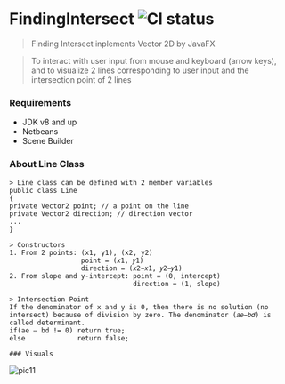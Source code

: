 # FindingIntersect ![CI status](https://img.shields.io/badge/build-passing-brightgreen.svg)

> Finding Intersect inplements Vector 2D by JavaFX

> To interact with user input from mouse and keyboard (arrow keys), and to visualize 2 lines corresponding to user input and the intersection point of 2 lines

### Requirements
* JDK v8 and up
* Netbeans
* Scene Builder

### About Line Class
```
> Line class can be defined with 2 member variables
public class Line
{
private Vector2 point; // a point on the line 
private Vector2 direction; // direction vector
...
}

> Constructors
1. From 2 points: (x1, y1), (x2, y2) 
                  point = (𝑥1, 𝑦1) 
                  direction = (𝑥2−𝑥1, 𝑦2−𝑦1)
2. From slope and y-intercept: point = (0, intercept) 
                               direction = (1, slope)
                               
> Intersection Point
If the denominator of x and y is 0, then there is no solution (no intersect) because of division by zero. The denominator (𝑎𝑒−𝑏𝑑) is called determinant.
if(ae – bd != 0) return true; 
else             return false;

### Visuals
```
![pic11](./img/pic11.png)

